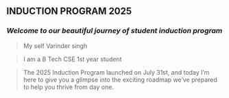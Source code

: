 ## **INDUCTION PROGRAM 2025**
### *Welcome to our beautiful journey of student induction program*

> My self Varinder singh

> I am a B Tech CSE 1st year student

> The 2025 Induction Program launched on July 31st, and today I’m here to give you a glimpse into the exciting roadmap we’ve prepared to help you thrive from day one.
